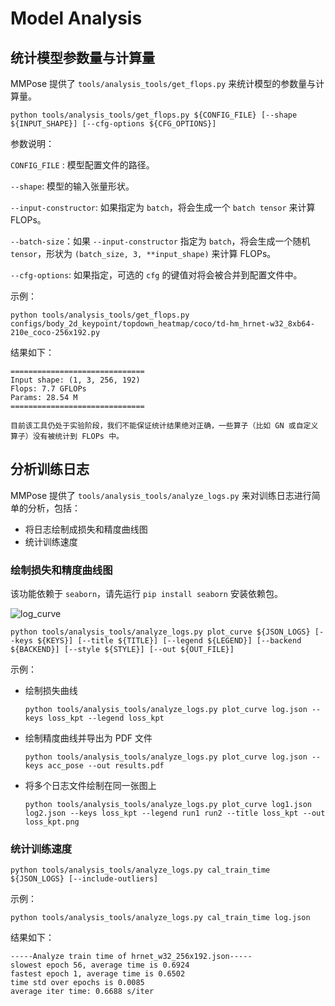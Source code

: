 # Model Analysis

## 统计模型参数量与计算量

MMPose 提供了 `tools/analysis_tools/get_flops.py` 来统计模型的参数量与计算量。

```shell
python tools/analysis_tools/get_flops.py ${CONFIG_FILE} [--shape ${INPUT_SHAPE}] [--cfg-options ${CFG_OPTIONS}]
```

参数说明：

`CONFIG_FILE` : 模型配置文件的路径。

`--shape`: 模型的输入张量形状。

`--input-constructor`: 如果指定为 `batch`，将会生成一个 `batch tensor` 来计算 FLOPs。

`--batch-size`：如果 `--input-constructor` 指定为 `batch`，将会生成一个随机 `tensor`，形状为 `(batch_size, 3, **input_shape)` 来计算 FLOPs。

`--cfg-options`: 如果指定，可选的 `cfg` 的键值对将会被合并到配置文件中。

示例：

```shell
python tools/analysis_tools/get_flops.py configs/body_2d_keypoint/topdown_heatmap/coco/td-hm_hrnet-w32_8xb64-210e_coco-256x192.py
```

结果如下：

```text
==============================
Input shape: (1, 3, 256, 192)
Flops: 7.7 GFLOPs
Params: 28.54 M
==============================
```

```{note}
目前该工具仍处于实验阶段，我们不能保证统计结果绝对正确，一些算子（比如 GN 或自定义算子）没有被统计到 FLOPs 中。
```

## 分析训练日志

MMPose 提供了 `tools/analysis_tools/analyze_logs.py` 来对训练日志进行简单的分析，包括：

- 将日志绘制成损失和精度曲线图
- 统计训练速度

### 绘制损失和精度曲线图

该功能依赖于 `seaborn`，请先运行 `pip install seaborn` 安装依赖包。

![log_curve](https://user-images.githubusercontent.com/87690686/188538215-5d985aaa-59f8-44cf-b6f9-10890d599e9c.png)

```shell
python tools/analysis_tools/analyze_logs.py plot_curve ${JSON_LOGS} [--keys ${KEYS}] [--title ${TITLE}] [--legend ${LEGEND}] [--backend ${BACKEND}] [--style ${STYLE}] [--out ${OUT_FILE}]
```

示例：

- 绘制损失曲线

  ```shell
  python tools/analysis_tools/analyze_logs.py plot_curve log.json --keys loss_kpt --legend loss_kpt
  ```

- 绘制精度曲线并导出为 PDF 文件

  ```shell
  python tools/analysis_tools/analyze_logs.py plot_curve log.json --keys acc_pose --out results.pdf
  ```

- 将多个日志文件绘制在同一张图上

  ```shell
  python tools/analysis_tools/analyze_logs.py plot_curve log1.json log2.json --keys loss_kpt --legend run1 run2 --title loss_kpt --out loss_kpt.png
  ```

### 统计训练速度

```shell
python tools/analysis_tools/analyze_logs.py cal_train_time ${JSON_LOGS} [--include-outliers]
```

示例：

```shell
python tools/analysis_tools/analyze_logs.py cal_train_time log.json
```

结果如下：

```text
-----Analyze train time of hrnet_w32_256x192.json-----
slowest epoch 56, average time is 0.6924
fastest epoch 1, average time is 0.6502
time std over epochs is 0.0085
average iter time: 0.6688 s/iter
```
